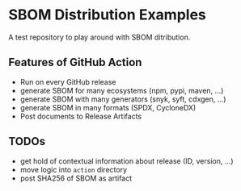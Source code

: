 # SBOM Distribution Examples

A test repository to play around with SBOM ditribution.

## Features of GitHub Action

* Run on every GitHub release
* generate SBOM for many ecosystems (npm, pypi, maven, ...)
* generate SBOM with many generators (snyk, syft, cdxgen, ...)
* generate SBOM in many formats (SPDX, CycloneDX)
* Post documents to Release Artifacts

## TODOs

* get hold of contextual information about release (ID, version, ...)
* move logic into `action` directory
* post SHA256 of SBOM as artifact
